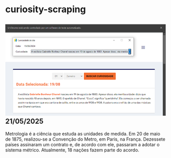 # curiosity-scraping
![Budget](./execucao.png)
21/05/2025
-
Metrologia é a ciência que estuda as unidades de medida. Em 20 de maio de 1875, realizou-se a Convenção do Metro, em Paris, na França. Dezessete países assinaram um contrato e, de acordo com ele, passaram a adotar o sistema métrico. Atualmente, 18 nações fazem parte do acordo.
